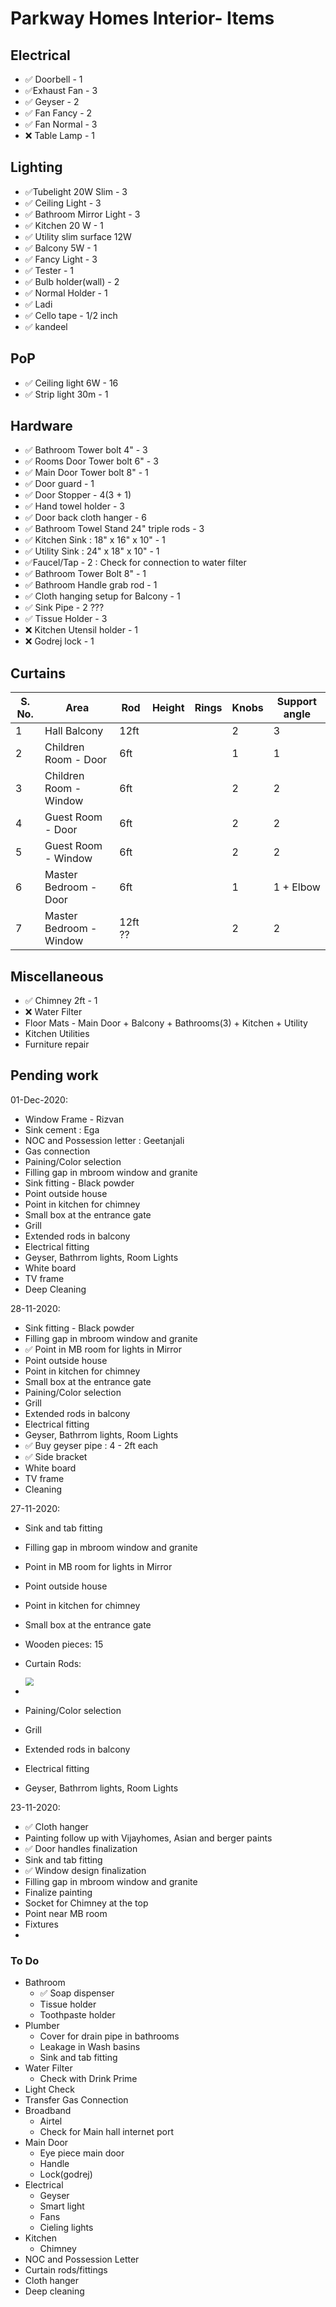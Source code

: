 # Parkway Homes Interior- Items

## Electrical

- :white_check_mark: Doorbell - 1
- :white_check_mark:Exhaust Fan - 3
- :white_check_mark: ​Geyser - 2
- :white_check_mark: ​Fan Fancy - 2
- :white_check_mark: ​Fan Normal - 3
- :x: Table Lamp - 1

## Lighting

- :white_check_mark: ​Tubelight 20W Slim - 3
- :white_check_mark: ​Ceiling Light - 3
- :white_check_mark: ​Bathroom Mirror Light - 3
- :white_check_mark: ​Kitchen 20 W - 1
- :white_check_mark: ​Utility slim surface 12W
- :white_check_mark: ​Balcony 5W - 1
- :white_check_mark: Fancy Light - 3
- :white_check_mark: Tester - 1
- :white_check_mark: Bulb holder(wall) - 2
- :white_check_mark: Normal Holder - 1
- :white_check_mark: Ladi
- :white_check_mark: Cello tape - 1/2 inch
- :white_check_mark: kandeel

## PoP

- :white_check_mark: Ceiling light 6W - 16
- :white_check_mark: ​Strip light 30m - 1

## Hardware

- :white_check_mark: Bathroom Tower bolt 4" - 3
- :white_check_mark: ​Rooms Door Tower bolt 6" - 3
- :white_check_mark: ​Main Door Tower bolt 8" - 1
- :white_check_mark: Door guard - 1
- :white_check_mark: ​Door Stopper - 4(3 + 1)
- :white_check_mark: ​Hand towel holder - 3
- :white_check_mark: ​Door back cloth hanger - 6
- :white_check_mark: ​Bathroom Towel Stand 24" triple rods - 3
- :white_check_mark: ​Kitchen Sink : 18" x 16" x 10"  - 1
- :white_check_mark: ​Utility Sink : 24" x 18" x 10"  - 1
- :white_check_mark: ​Faucel/Tap - 2 : Check for connection to water filter
- :white_check_mark: Bathroom Tower Bolt 8" - 1
- :white_check_mark: Bathroom Handle grab rod - 1
- :white_check_mark: Cloth hanging setup for Balcony - 1
- :white_check_mark: Sink Pipe - 2 ???
- :white_check_mark: Tissue Holder - 3
- :x: Kitchen Utensil holder - 1
- :x: Godrej lock - 1

## Curtains



| S. No. | Area                    | Rod     | Height | Rings | Knobs | Support angle |
| ------ | ----------------------- | ------- | ------ | ----- | ----- | ------------- |
| 1      | Hall Balcony            | 12ft    |        |       | 2     | 3             |
| 2      | Children Room - Door    | 6ft     |        |       | 1     | 1             |
| 3      | Children Room - Window  | 6ft     |        |       | 2     | 2             |
| 4      | Guest Room - Door       | 6ft     |        |       | 2     | 2             |
| 5      | Guest Room - Window     | 6ft     |        |       | 2     | 2             |
| 6      | Master Bedroom - Door   | 6ft     |        |       | 1     | 1 + Elbow     |
| 7      | Master Bedroom - Window | 12ft ?? |        |       | 2     | 2             |



## Miscellaneous

- :white_check_mark: Chimney 2ft - 1
- :x: Water Filter
- Floor Mats - Main Door + Balcony + Bathrooms(3) + Kitchen + Utility
- Kitchen Utilities
- Furniture repair



## Pending work

01-Dec-2020:

- Window Frame - Rizvan
- Sink cement : Ega
- NOC and Possession letter : Geetanjali
- Gas connection
- Paining/Color selection
- Filling gap in mbroom window and granite
- Sink fitting - Black powder
- Point outside house
- Point in kitchen for chimney
- Small box at the entrance gate
- Grill
- Extended rods in balcony
- Electrical fitting
- Geyser, Bathrrom lights, Room Lights
- White board
- TV frame
- Deep Cleaning

28-11-2020:

- Sink fitting - Black powder
- Filling gap in mbroom window and granite
- :white_check_mark: Point in MB room for lights in Mirror
- Point outside house
- Point in kitchen for chimney
- Small box at the entrance gate
- Paining/Color selection
- Grill
- Extended rods in balcony
- Electrical fitting
- Geyser, Bathrrom lights, Room Lights
- :white_check_mark: Buy geyser pipe : 4 - 2ft each
- :white_check_mark: Side bracket
- White board
- TV frame
- Cleaning

27-11-2020:

- Sink and tab fitting

- Filling gap in mbroom window and granite

- Point in MB room for lights in Mirror

- Point outside house

- Point in kitchen for chimney

- Small box at the entrance gate

- Wooden pieces: 15 

- Curtain Rods:

  <img src="assets\curtain-rod-dimension.png" style="zoom:80%;" />

- 

- Paining/Color selection

- Grill

- Extended rods in balcony

- Electrical fitting

- Geyser, Bathrrom lights, Room Lights

23-11-2020:

- :white_check_mark: Cloth hanger
- Painting follow up with Vijayhomes, Asian and berger paints
- :white_check_mark: Door handles finalization
- Sink and tab fitting
- :white_check_mark: Window design finalization
- Filling gap in mbroom window and granite
- Finalize painting
- Socket for Chimney at the top
- Point near MB room 
- Fixtures
- 

### To Do

- Bathroom
  - :white_check_mark: Soap dispenser 
  - Tissue holder
  - Toothpaste holder
- Plumber
  - Cover for drain pipe in bathrooms
  - Leakage in Wash basins
  - Sink and tab fitting
- Water Filter 
  - Check with Drink Prime
- Light Check
- Transfer Gas Connection
- Broadband
  - Airtel
  - Check for Main hall internet port
- Main Door
  - Eye piece main door
  - Handle
  - Lock(godrej)
- Electrical
  - Geyser
  - Smart light
  - Fans
  - Cieling lights
- Kitchen
  - Chimney
- NOC and Possession Letter
- Curtain rods/fittings
- Cloth hanger
- Deep cleaning